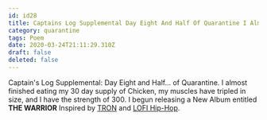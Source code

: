 ```yaml
---
id: id28
title: Captains Log Supplemental Day Eight And Half Of Quarantine I Almost Finished Eating My 30 Day Supply Of Chicken My Muscle...
category: quarantine
tags: Poem
date: 2020-03-24T21:11:29.310Z
draft: false
deleted: false
---
```


Captain's Log Supplemental: Day Eight and Half... of Quarantine. I almost finished eating my 30 day supply of Chicken, my muscles have tripled in size, and I have the strength of 300. I begun releasing a New Album entitled **THE WARRIOR** Inspired by [TRON][1] and [LOFI Hip-Hop][2].

[1]: https://www.youtube.com/results?search_query=Tron+Legacy
[2]: https://www.youtube.com/watch?v=mVxLhy1v-xU